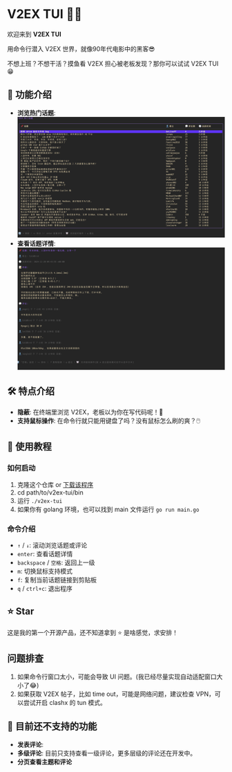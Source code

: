 # V2EX TUI 🎩✨

欢迎来到 **V2EX TUI** 

用命令行潜入 V2EX 世界，就像90年代电影中的黑客😎

不想上班？不想干活？摸鱼看 V2EX 担心被老板发现？那你可以试试 V2EX TUI 😁

## 🌟 功能介绍

- **浏览热门话题**: 
![img_1.png](img_1.png)
- **查看话题详情**: 
![img_2.png](img_2.png)

## 🛠️ 特点介绍

- **隐蔽**: 在终端里浏览 V2EX，老板以为你在写代码呢！🤫
- **支持鼠标操作**: 在命令行就只能用键盘了吗？没有鼠标怎么刷的爽？🖱️

## 🚀 使用教程

### 如何启动

1. 克隆这个仓库 or [下载该程序](https://github.com/kaolengmian7/v2ex-tui/releases)
2. cd path/to/v2ex-tui/bin
3. 运行 `./v2ex-tui`
4. 如果你有 golang 环境，也可以找到 main 文件运行 `go run main.go`

### 命令介绍

- `↑` / `↓`: 滚动浏览话题或评论
- `enter`: 查看话题详情
- `backspace` / `空格`: 返回上一级
- `m`: 切换鼠标支持模式
- `f`: 复制当前话题链接到剪贴板
- `q` / `ctrl+c`: 退出程序

## ⭐ Star

这是我的第一个开源产品，还不知道拿到 ⭐ 是啥感觉，求安排！

## 问题排查
1. 如果命令行窗口太小，可能会导致 UI 问题。(我已经尽量实现自动适配窗口大小了😂)
2. 如果获取 V2EX 帖子，比如 time out，可能是网络问题，建议检查 VPN，可以尝试开启 clashx 的 tun 模式。

## 🚫 目前还不支持的功能

- **发表评论**: 
- **多级评论**: 目前只支持查看一级评论，更多层级的评论还在开发中。
- **分页查看主题和评论**
